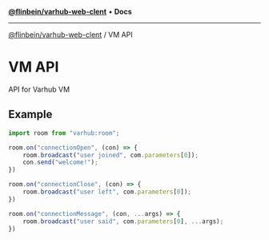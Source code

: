 [**@flinbein/varhub-web-clent**](../README.md) • **Docs**

***

[@flinbein/varhub-web-clent](../README.md) / VM API

# VM API

API for Varhub VM

## Example

```typescript
import room from "varhub:room";

room.on("connectionOpen", (con) => {
    room.broadcast("user joined", com.parameters[0]);
    con.send("welcome!");
})

room.on("connectionClose", (con) => {
    room.broadcast("user left", com.parameters[0]);
})

room.on("connectionMessage", (con, ...args) => {
    room.broadcast("user said", com.parameters[0], ...args);
})
```
